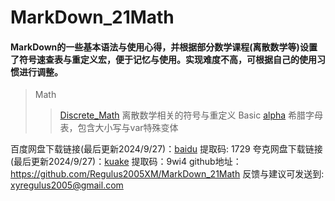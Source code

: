 # MarkDown_21Math
#### MarkDown的一些基本语法与使用心得，并根据部分数学课程(离散数学等)设置了符号速查表与重定义宏，便于记忆与使用。实现难度不高，可根据自己的使用习惯进行调整。
>Math
> >[Discrete_Math](Math\Discrete_Math.md) 离散数学相关的符号与重定义
>Basic
> >[alpha](Basic\alpha.md) 希腊字母表，包含大小写与var特殊变体
> >
百度网盘下载链接(最后更新2024/9/27)：[baidu](https://pan.baidu.com/s/1WG9Xp1D69wbdbN-ku3wLSQ?pwd=1729) 提取码: 1729
夸克网盘下载链接(最后更新2024/9/27)：[kuake](https://pan.quark.cn/s/561bee46ea4d) 提取码：9wi4
github地址：https://github.com/Regulus2005XM/MarkDown_21Math
反馈与建议可发送到: xyregulus2005@gmail.com
